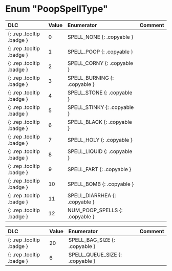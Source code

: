 # Enum "PoopSpellType"
|DLC|Value|Enumerator|Comment|
|:--|:--|:--|:--|
|[ ](#){: .rep .tooltip .badge }|0 |SPELL_NONE {: .copyable } |  |
|[ ](#){: .rep .tooltip .badge }|1 |SPELL_POOP {: .copyable } |  |
|[ ](#){: .rep .tooltip .badge }|2 |SPELL_CORNY {: .copyable } |  |
|[ ](#){: .rep .tooltip .badge }|3 |SPELL_BURNING {: .copyable } |  |
|[ ](#){: .rep .tooltip .badge }|4 |SPELL_STONE {: .copyable } |  |
|[ ](#){: .rep .tooltip .badge }|5 |SPELL_STINKY {: .copyable } |  |
|[ ](#){: .rep .tooltip .badge }|6 |SPELL_BLACK {: .copyable } |  |
|[ ](#){: .rep .tooltip .badge }|7 |SPELL_HOLY {: .copyable } |  |
|[ ](#){: .rep .tooltip .badge }|8 |SPELL_LIQUID {: .copyable } |  |
|[ ](#){: .rep .tooltip .badge }|9 |SPELL_FART {: .copyable } |  |
|[ ](#){: .rep .tooltip .badge }|10 |SPELL_BOMB {: .copyable } |  |
|[ ](#){: .rep .tooltip .badge }|11 |SPELL_DIARRHEA {: .copyable } |  |
|[ ](#){: .rep .tooltip .badge }|12 |NUM_POOP_SPELLS {: .copyable } |  |

|DLC|Value|Enumerator|Comment|
|:--|:--|:--|:--|
|[ ](#){: .rep .tooltip .badge }|20 |SPELL_BAG_SIZE {: .copyable } |  |
|[ ](#){: .rep .tooltip .badge }|6 |SPELL_QUEUE_SIZE {: .copyable } |  |
